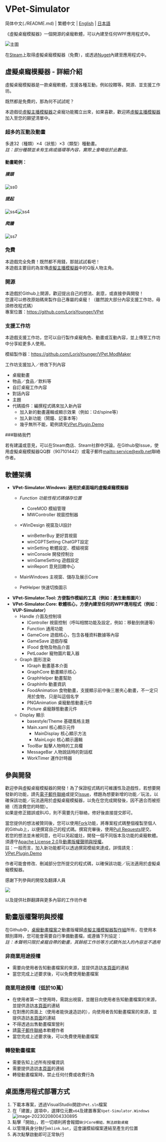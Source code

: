 # VPet-Simulator

简体中文(./README.md) | 繁體中文 | [English](./README_en.md) | [日本語](./README_ja.md)

《虛擬桌寵模擬器》一個開源的桌寵軟體，可以內建至任何WPF應用程式中。

![主圖](README.assets/%E4%B8%BB%E5%9B%BE.png)

在[Steam](https://store.steampowered.com/app/1920960/VPet)上取得虛擬桌寵模擬器（免費），或透過[Nuget](https://www.nuget.org/packages/VPet-Simulator.Core)內建至應用程式中。

## 虛擬桌寵模擬器 - 詳細介紹

虛擬桌寵模擬器是一款桌寵軟體，支援各種互動，例如投餵等。開源、並支援工作坊。

既然都是免費的，那為何不試試呢？

本遊戲從[虛擬主播模擬器](https://store.steampowered.com/app/1352140/_/)之桌寵功能獨立出來，如果喜歡，歡迎將[虛擬主播模擬器](https://store.steampowered.com/app/1352140/_/)加入至您的願望清單中。

### 超多的互動及動畫

多達32（種類）×4（狀態）×3（類型）種動畫。<br/>
*註：部分種類並未有生病或循環等內容，實際上會略低於此數值。*

#### 動畫範例：

##### 摸頭

![ss0](README.assets/ss0.gif)

##### 提起

![ss4](README.assets/ss4.gif)![ss4](README.assets/ss8.gif)

##### 爬牆

![ss7](README.assets/ss7.gif)

### 免費

本遊戲完全免費！既然都不用錢，那就試試看吧！<br/>
本遊戲主要目的為宣傳[虛擬主播模擬器](https://store.steampowered.com/app/1352140/_/)中的Q版人物主角。

### 開源

本遊戲於Github上開源，歡迎提出自己的想法、創意，或直接參與開發！<br/>
您還可以修改原始碼來製作自己專屬的桌寵！（雖然說大部分內容支援工作坊，毋須修改程式碼）<br/>
專案位置：https://github.com/LorisYounger/VPet

### 支援工作坊

本遊戲支援工作坊，您可以自行製作桌寵角色、動畫或互動內容，並上傳至工作坊中分享給更多人使用。

模組製作器：https://github.com/LorisYounger/VPet.ModMaker

工作坊支援加入／修改下列內容

* 桌寵動畫
* 物品／食品／飲料等
* 自訂桌寵工作內容
* 對話內容
* 主題
* 代碼插件：編撰程式碼來加入新內容
  * 加入新的動畫邏輯或顯示效果（例如：l2d/spine等）
  * 加入新功能（鬧鐘、記事本等）
  * 幾乎無所不能，範例請見[VPet.Plugin.Demo](https://github.com/LorisYounger/VPet.Plugin.Demo)

###聯絡我們

若有建議或意見，可以在Steam商店、Steam社群中評論，在Github發Issue，使用虛擬桌寵模擬器QQ群（907101442）或電子郵件[mailto:service@exlb.net](mailto:service@exlb.net)聯絡作者。


## 軟體架構

* **VPet-Simulator.Windows: 適用於桌面端的虛擬桌寵模擬器**
  * *Function 功能性程式碼儲存位置*
    * CoreMOD 模組管理
    * MWController 視窗控制器

  * *WinDesign 視窗及UI設計
    * winBetterBuy 更好買視窗
    * winCGPTSetting ChatGPT設定
    * winSetting 軟體設定、模組視窗
    * winConsole 開發控制台
    * winGameSetting 遊戲設定
    * winReport 意見回饋中心

  * MainWindows 主視窗、儲存及展示Core
  * PetHelper 快速切換圖示
* **VPet-Simulator.Tool: 方便製作模組的工具（例如：產生動態圖片）**
* **VPet-Simulator.Core: 軟體核心，方便內建至任何的WPF應用程式（例如：VUP-Simulator）**
  * Handle 介面及控制項
    * IController 視窗控制（呼叫相關功能及設定，例如：移動到側邊等）
    * Function 通用功能
    * GameCore 遊戲核心，包含各種資料數據等內容
    * GameSave 遊戲存檔
    * IFood 食物及物品介面
    * PetLoader 寵物圖片載入器
  * Graph 圖形渲染
    * IGraph 動畫基本介面
    * GraphCore 動畫顯示核心
    * GraphHelper 動畫幫助
    * GraphInfo 動畫資訊
    * FoodAnimation 食物動畫，支援顯示前中後三層夾心動畫，不一定只用於食物，只是叫這個名字
    * PNGAnimation 桌寵動態動畫元件
    * Picture 桌寵靜態動畫元件
  * Display 顯示
    * basestyle/Theme 基礎風格主題
    * Main.xaml 核心顯示元件
      * MainDisplay 核心顯示方法
      * MainLogic 核心顯示邏輯
    * ToolBar 點擊人物時的工具欄
    * MessageBar 人物說話時的對話框
    * WorkTimer 運作計時器


## 參與開發

歡迎參與虛擬桌寵模擬器的開發！為了保證程式碼的可維護性及遊戲性，若想要開發新的功能，請先[電子郵件聯絡](mailto:zoujin.dev@exlb.org)或提交[Issue](https://github.com/LorisYounger/VPet/issues)，標題為想要新增的功能／玩法，以確保該功能／玩法適用於虛擬桌寵模擬器，以免在您完成開發後，因不適合而被拒絕（而浪費您的時間）。<br/>
如果是修正錯誤或BUG，則不需要先行聯絡，修好後直接提交即可。

當您提供的想法被贊同後，您可以使用[Fork](https://github.com/LorisYounger/VPet/fork)功能，將專案程式碼整個複製至個人的Github上，以便撰寫自己的程式碼。撰寫完畢後，使用[Pull Requests](https://github.com/LorisYounger/VPet/compare)提交。<br/>
若您的想法並未被同意，也可以另起爐灶，開發一個不同版本及功能的桌寵軟體。須遵守[Apache License 2.0](https://github.com/LorisYounger/VPet/blob/main/LICENSE)及[動畫版權聲明與授權](https://github.com/LorisYounger/VPet/blob/main/README_zht.md#%E5%8B%95%E7%95%AB%E7%89%88%E6%AC%8A%E8%81%B2%E6%98%8E%E8%88%87%E6%8E%88%E6%AC%8A)。<br/>
註：一般而言，加入新功能都可以透過撰寫模組來達成，詳情請見：[VPet.Plugin.Demo](https://github.com/LorisYounger/VPet.Plugin.Demo)

作者可能會修改、刪減部分您所提交的程式碼，以確保該功能／玩法適用於虛擬桌寵模擬器。


感謝下列參與的開發及翻譯人員

<a href="https://github.com/LorisYounger/VPet/graphs/contributors">
  <img src="https://contrib.rocks/image?repo=LorisYounger/VPet" />
</a>

以及提供社群翻譯與更多內容的工作坊作者

## 動畫版權聲明與授權

在Github中，[桌寵動畫檔案](https://github.com/LorisYounger/VPet/tree/main/VPet-Simulator.Windows/mod/0000_core/pet/vup)之動畫版權歸[虛擬主播模擬器製作組](https://www.exlb.net/VUP-Simulator)所有，在使用本類別庫時，您可能會需要自行準備動畫檔，或遵循下列協定：</br>
*註：本聲明只限於桌寵自帶的動畫，其餘經工作坊等方式額外加入的內容並不適用*

### 非商業用途授權

* 需要向使用者告知動畫檔案的來源，並提供造訪[本頁面](https://github.com/LorisYounger/VPet)的連結
* 當您完成上述要求後，可以免費使用動畫檔案

### 商業用途授權（低於10萬）

* 在使用者第一次使用時，需跳出視窗，並醒目向使用者告知動畫檔案的來源，並提供造訪[本頁面](https://github.com/LorisYounger/VPet)的連結
* 在對應的頁面上（使用者能快速造訪的），向使用者告知動畫檔案的來源，並提供造訪[本頁面](https://github.com/LorisYounger/VPet)的連結
* 不得透過出售動畫檔案營利
* 請[電子郵件聯絡](mailto:zoujin.dev@exlb.org)本軟體作者
* 當您完成上述要求後，可以免費使用動畫檔案

### 轉發動畫檔案

* 需要告知上述所有授權資訊
* 需要提供造訪[本頁面](https://github.com/LorisYounger/VPet)的連結
* 轉發動畫檔案時，禁止任何付費或收費行為

## 桌面應用程式部署方式

1. 下載本專案，透過VisualStudio開啟`VPet.sln`檔案
2. 在「建置」選項中，選擇位元數`x64`及建置專案`Vpet-Simulator.Windows`
   ![image-20230208004330895](README.assets/image-20230208004330895.png)
3. 點擊「開始」，若一切順利將會報錯`缺少Core模組，無法啟動桌寵`
4. 以管理員身分執行`mklink.bat`，這會讓模組檔案連結至產生的位置
5. 再次點擊啟動即可正常執行
